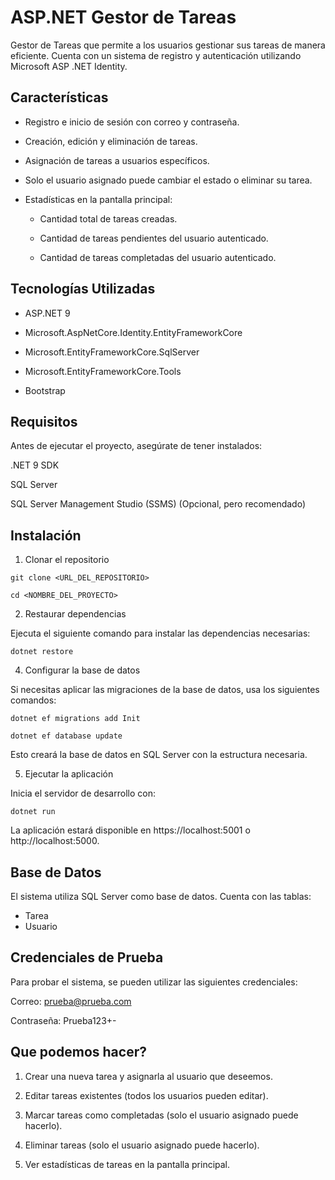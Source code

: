 
# ASP.NET Gestor de Tareas

Gestor de Tareas que permite a los usuarios gestionar sus tareas de manera eficiente. Cuenta con un sistema de registro y autenticación utilizando Microsoft ASP .NET Identity.

## Características

- Registro e inicio de sesión con correo y contraseña.

- Creación, edición y eliminación de tareas.

- Asignación de tareas a usuarios específicos.

- Solo el usuario asignado puede cambiar el estado o eliminar su tarea.

- Estadísticas en la pantalla principal:

    - Cantidad total de tareas creadas.

    - Cantidad de tareas pendientes del usuario autenticado.

    - Cantidad de tareas completadas del usuario autenticado.
## Tecnologías Utilizadas

- ASP.NET 9

- Microsoft.AspNetCore.Identity.EntityFrameworkCore

- Microsoft.EntityFrameworkCore.SqlServer

- Microsoft.EntityFrameworkCore.Tools

- Bootstrap


## Requisitos

Antes de ejecutar el proyecto, asegúrate de tener instalados:

.NET 9 SDK

SQL Server

SQL Server Management Studio (SSMS) (Opcional, pero recomendado)
## Instalación

1. Clonar el repositorio

```git clone <URL_DEL_REPOSITORIO>```

```cd <NOMBRE_DEL_PROYECTO>```

2. Restaurar dependencias

Ejecuta el siguiente comando para instalar las dependencias necesarias:

```dotnet restore```

4. Configurar la base de datos

Si necesitas aplicar las migraciones de la base de datos, usa los siguientes comandos:

```dotnet ef migrations add Init```

```dotnet ef database update```

Esto creará la base de datos en SQL Server con la estructura necesaria.

5. Ejecutar la aplicación

Inicia el servidor de desarrollo con:

```dotnet run```

La aplicación estará disponible en https://localhost:5001 o http://localhost:5000.
## Base de Datos

El sistema utiliza SQL Server como base de datos.
Cuenta con las tablas: 
- Tarea
- Usuario
## Credenciales de Prueba
Para probar el sistema, se pueden utilizar las siguientes credenciales:

Correo: prueba@prueba.com

Contraseña: Prueba123+-
## Que podemos hacer?

1) Crear una nueva tarea y asignarla al usuario que deseemos.

2) Editar tareas existentes (todos los usuarios pueden editar).

3) Marcar tareas como completadas (solo el usuario asignado puede hacerlo).

4) Eliminar tareas (solo el usuario asignado puede hacerlo).

5) Ver estadísticas de tareas en la pantalla principal.
